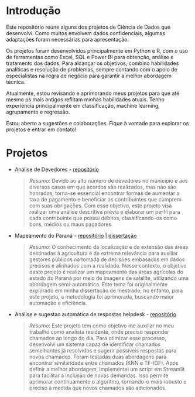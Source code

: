 # Introdução 
Este repositório reúne alguns dos projetos de Ciência de Dados que desenvolvi. Como muitos envolvem dados confidenciais, algumas adaptações foram necessárias para apresentação.

Os projetos foram desenvolvidos principalmente em Python e R, com o uso de ferramentas como Excel, SQL e Power BI para obtenção, análise e tratamento dos dados. Para alcançar os objetivos, combino habilidades analíticas e resolução de problemas, sempre contando com o apoio de especialistas na regra de negócio para garantir a melhor abordagem técnica.

Atualmente, estou revisando e aprimorando meus projetos para que até mesmo os mais antigos reflitam minhas habilidades atuais. Tenho experiência principalmente em classificação, machine learning, agrupamento e regressão.

Estou aberto a sugestões e colaborações. Fique à vontade para explorar os projetos e entrar em contato!

# Projetos
- Análise de Devedores - [repositório](https://github.com/WevertonVerica/An-lise-de-devedores) 

  > *Resumo*: Devido ao alto número de devedores no município e aos diversos casos em que acordos são realizados, mas não são honrados, torna-se essencial encontrar formas de aumentar a taxa de pagamento e beneficiar os contribuintes que cumprem com suas obrigações. Com esse objetivo, este projeto visa realizar uma análise descritiva prévia e elaborar um perfil para cada contribuinte que possui débitos, classificando-os como bons, médios ou maus pagadores.

- Mapeamento do Paraná - [repositório](https://github.com/WevertonVerica/Mapeamento_Parana) | [dissertação](https://tede.unioeste.br/bitstream/tede/3916/5/Weverton_Verica2018.pdf)

  > *Resumo*: O conhecimento da localização e da extensão das áreas destinadas à agricultura é de extrema relevância para auxiliar gestores públicos na tomada de decisões embasadas em dados precisos e alinhados com a realidade. Nesse contexto, o objetivo deste projeto é realizar um mapeamento das áreas agrícolas do estado do Paraná por meio de imagens de satélite, utilizando uma abordagem semi-automática. Este tema foi originalmente explorado em minha dissertação de mestrado; no entanto, para este projeto, a metodologia foi aprimorada, buscando maior automação e eficiência.

- Análise e sugestao automática de respostas helpdesk - [repositório](https://github.com/WevertonVerica/Analise-e-Sugestao-Automatica-de-Respostas) 

  > *Resumo*: Este projeto tem como objetivo me auxiliar no meu trabalho como analista residente, onde preciso responder chamados ao longo do dia. Para otimizar esse processo, desenvolvi um sistema capaz de identificar chamados semelhantes já resolvidos e sugerir possíveis respostas para novos chamados. Foram testadas duas abordagens para encontrar similaridade entre chamados (KNN e TF-IDF). Após definir a melhor abordagem, implementei um script em Streamlit para facilitar a inclusão de novas demandas. Isso permite aprimorar continuamente o algoritmo, tornando-o mais robusto e preciso à medida que novos chamados são adicionados.
